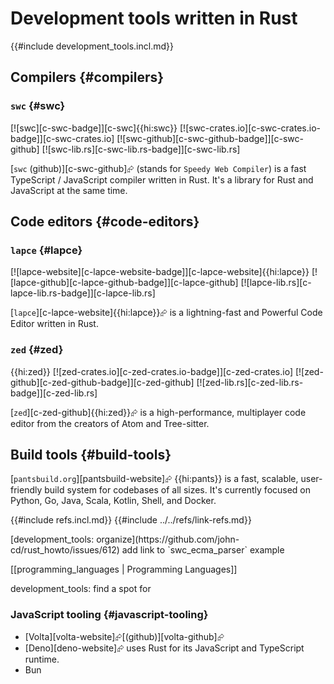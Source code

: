 # Development tools written in Rust

{{#include development_tools.incl.md}}

## Compilers {#compilers}

### `swc` {#swc}

[![swc][c-swc-badge]][c-swc]{{hi:swc}}
[![swc-crates.io][c-swc-crates.io-badge]][c-swc-crates.io]
[![swc-github][c-swc-github-badge]][c-swc-github]
[![swc-lib.rs][c-swc-lib.rs-badge]][c-swc-lib.rs]

[`swc` (github)][c-swc-github]⮳ (stands for `Speedy Web Compiler`) is a fast TypeScript / JavaScript compiler written in Rust. It's a library for Rust and JavaScript at the same time.

## Code editors {#code-editors}

### `lapce` {#lapce}

[![lapce-website][c-lapce-website-badge]][c-lapce-website]{{hi:lapce}}
[![lapce-github][c-lapce-github-badge]][c-lapce-github]
[![lapce-lib.rs][c-lapce-lib.rs-badge]][c-lapce-lib.rs]

[`lapce`][c-lapce-website]{{hi:lapce}}⮳ is a lightning-fast and Powerful Code Editor written in Rust.

### `zed` {#zed}

{{hi:zed}}
[![zed-crates.io][c-zed-crates.io-badge]][c-zed-crates.io]
[![zed-github][c-zed-github-badge]][c-zed-github]
[![zed-lib.rs][c-zed-lib.rs-badge]][c-zed-lib.rs]

[`zed`][c-zed-github]{{hi:zed}}⮳ is a high-performance, multiplayer code editor from the creators of Atom and Tree-sitter.

## Build tools {#build-tools}

[`pantsbuild.org`][pantsbuild-website]⮳ {{hi:pants}} is a fast, scalable, user-friendly build system for codebases of all sizes. It's currently focused on Python, Go, Java, Scala, Kotlin, Shell, and Docker.

{{#include refs.incl.md}}
{{#include ../../refs/link-refs.md}}

<div class="hidden">
[development_tools: organize](https://github.com/john-cd/rust_howto/issues/612)
add link to `swc_ecma_parser` example

[[programming_languages | Programming Languages]]

development_tools: find a spot for

### JavaScript tooling {#javascript-tooling}

- [Volta][volta-website]⮳[(github)][volta-github]⮳
- [Deno][deno-website]⮳ uses Rust for its JavaScript and TypeScript runtime.
- Bun

</div>
